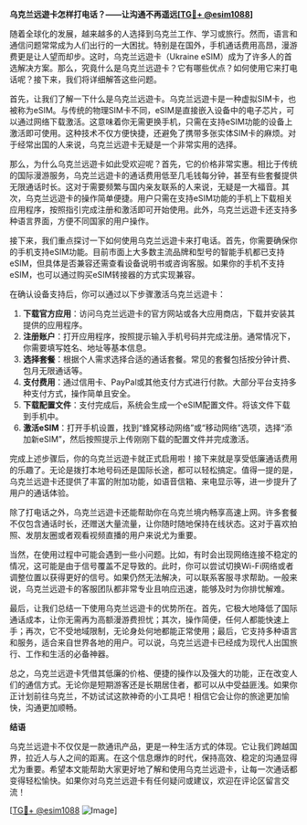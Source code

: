 **乌克兰远遊卡怎样打电话？——让沟通不再遥远[[TG💪+ @esim1088](https://t.me/s/esim1088)]**

随着全球化的发展，越来越多的人选择到乌克兰工作、学习或旅行。然而，语言和通信问题常常成为人们出行的一大困扰。特别是在国外，手机通话费用高昂，漫游费更是让人望而却步。这时，乌克兰远遊卡（Ukraine eSIM）成为了许多人的首选解决方案。那么，究竟什么是乌克兰远遊卡？它有哪些优点？如何使用它来打电话呢？接下来，我们将详细解答这些问题。

首先，让我们了解一下什么是乌克兰远遊卡。乌克兰远遊卡是一种虚拟SIM卡，也被称为eSIM。与传统的物理SIM卡不同，eSIM是直接嵌入设备中的电子芯片，可以通过网络下载激活。这意味着你无需更换手机，只需在支持eSIM功能的设备上激活即可使用。这种技术不仅方便快捷，还避免了携带多张实体SIM卡的麻烦。对于经常出国的人来说，乌克兰远遊卡无疑是一个非常实用的选择。

那么，为什么乌克兰远遊卡如此受欢迎呢？首先，它的价格非常实惠。相比于传统的国际漫游服务，乌克兰远遊卡的通话费用低至几毛钱每分钟，甚至有些套餐提供无限通话时长。这对于需要频繁与国内亲友联系的人来说，无疑是一大福音。其次，乌克兰远遊卡的操作简单便捷。用户只需在支持eSIM功能的手机上下载相关应用程序，按照指引完成注册和激活即可开始使用。此外，乌克兰远遊卡还支持多种语言界面，方便不同国家的用户操作。

接下来，我们重点探讨一下如何使用乌克兰远遊卡来打电话。首先，你需要确保你的手机支持eSIM功能。目前市面上大多数主流品牌和型号的智能手机都已支持eSIM，但具体是否兼容还需查看设备说明书或咨询客服。如果你的手机不支持eSIM，也可以通过购买eSIM转接器的方式实现兼容。

在确认设备支持后，你可以通过以下步骤激活乌克兰远遊卡：

1. **下载官方应用**：访问乌克兰远遊卡的官方网站或各大应用商店，下载并安装其提供的应用程序。
2. **注册账户**：打开应用程序，按照提示输入手机号码并完成注册。通常情况下，你需要填写姓名、地址等基本信息。
3. **选择套餐**：根据个人需求选择合适的通话套餐。常见的套餐包括按分钟计费、包月无限通话等。
4. **支付费用**：通过信用卡、PayPal或其他支付方式进行付款。大部分平台支持多种支付方式，操作简单且安全。
5. **下载配置文件**：支付完成后，系统会生成一个eSIM配置文件。将该文件下载到手机中。
6. **激活eSIM**：打开手机设置，找到“蜂窝移动网络”或“移动网络”选项，选择“添加新eSIM”，然后按照提示上传刚刚下载的配置文件并完成激活。

完成上述步骤后，你的乌克兰远遊卡就正式启用啦！接下来就是享受低廉通话费用的乐趣了。无论是拨打本地号码还是国际长途，都可以轻松搞定。值得一提的是，乌克兰远遊卡还提供了丰富的附加功能，如语音信箱、来电显示等，进一步提升了用户的通话体验。

除了打电话之外，乌克兰远遊卡还能帮助你在乌克兰境内畅享高速上网。许多套餐不仅包含通话时长，还赠送大量流量，让你随时随地保持在线状态。这对于喜欢拍照、发朋友圈或者观看视频直播的用户来说尤为重要。

当然，在使用过程中可能会遇到一些小问题。比如，有时会出现网络连接不稳定的情况，这可能是由于信号覆盖不足导致的。此时，你可以尝试切换Wi-Fi网络或者调整位置以获得更好的信号。如果仍然无法解决，可以联系客服寻求帮助。一般来说，乌克兰远遊卡的客服团队都非常专业且响应迅速，能够及时为你排忧解难。

最后，让我们总结一下使用乌克兰远遊卡的优势所在。首先，它极大地降低了国际通话成本，让你无需再为高额漫游费担忧；其次，操作简便，任何人都能快速上手；再次，它不受地域限制，无论身处何地都能正常使用；最后，它支持多种语言和服务，适合来自世界各地的用户。可以说，乌克兰远遊卡已经成为现代人出国旅行、工作和生活的必备神器。

总之，乌克兰远遊卡凭借其低廉的价格、便捷的操作以及强大的功能，正在改变人们的通信方式。无论你是短期游客还是长期居住者，都可以从中受益匪浅。如果你正计划前往乌克兰，不妨试试这款神奇的小工具吧！相信它会让你的旅途更加愉快，沟通更加顺畅。

**结语**

乌克兰远遊卡不仅仅是一款通讯产品，更是一种生活方式的体现。它让我们跨越国界，拉近人与人之间的距离。在这个信息爆炸的时代，保持高效、稳定的沟通显得尤为重要。希望本文能帮助大家更好地了解和使用乌克兰远遊卡，让每一次通话都变得轻松愉快。如果你对乌克兰远遊卡有任何疑问或建议，欢迎在评论区留言交流！

[[TG💪+ @esim1088](https://t.me/s/esim1088) ![Image](https://i.postimg.cc/4NQfJmqS/Snipaste-2025-05-13-00-14-12.png)]